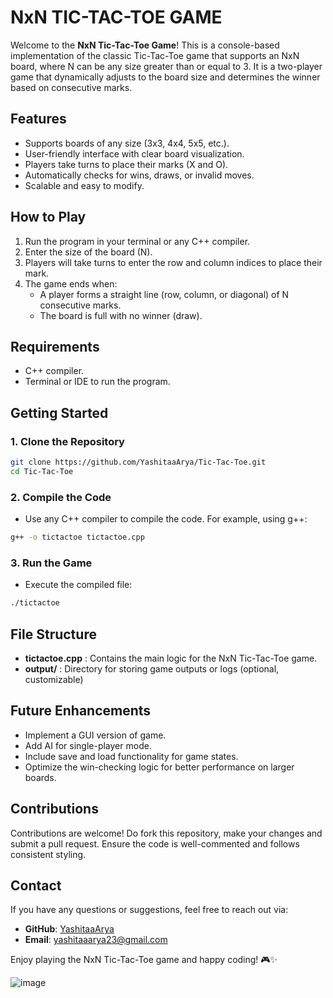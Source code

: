 # NxN TIC-TAC-TOE GAME

Welcome to the **NxN Tic-Tac-Toe Game**! This is a console-based implementation of the classic Tic-Tac-Toe game that supports an NxN board, where N can be any size greater than or equal to 3. It is a two-player game that dynamically adjusts to the board size and determines the winner based on consecutive marks.

## Features
- Supports boards of any size (3x3, 4x4, 5x5, etc.).
- User-friendly interface with clear board visualization.
- Players take turns to place their marks (X and O).
- Automatically checks for wins, draws, or invalid moves.
- Scalable and easy to modify.

## How to Play
1. Run the program in your terminal or any C++ compiler.
2. Enter the size of the board (N).
3. Players will take turns to enter the row and column indices to place their mark.
4. The game ends when:
   - A player forms a straight line (row, column, or diagonal) of N consecutive marks.
   - The board is full with no winner (draw).

## Requirements
- C++ compiler.
- Terminal or IDE to run the program.

## Getting Started

### 1. Clone the Repository
```bash
git clone https://github.com/YashitaaArya/Tic-Tac-Toe.git
cd Tic-Tac-Toe
```
### 2. Compile the Code
- Use any C++ compiler to compile the code. For example, using g++:
```bash
g++ -o tictactoe tictactoe.cpp
```
### 3. Run the Game
- Execute the compiled file:
```bash
./tictactoe
```

## File Structure
- **tictactoe.cpp** : Contains the main logic for the NxN Tic-Tac-Toe game.
- **output/** : Directory for storing game outputs or logs (optional, customizable)

## Future Enhancements
- Implement a GUI version of game.
- Add AI for single-player mode.
- Include save and load functionality for game states.
- Optimize the win-checking logic for better performance on larger boards.

## Contributions
Contributions are welcome! Do fork this repository, make your changes and submit a pull request. Ensure the code is well-commented and follows consistent styling.

## Contact
If you have any questions or suggestions, feel free to reach out via:
- **GitHub**: [YashitaaArya](https://github.com/YashitaaArya)
- **Email**: yashitaaarya23@gmail.com

Enjoy playing the NxN Tic-Tac-Toe game and happy coding! 🎮✨

![image](https://github.com/user-attachments/assets/c0cc509c-069e-42ab-8b5c-329e2f3b7c14)


